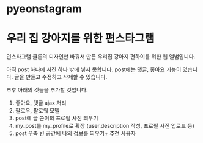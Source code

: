 # pyeonstagram
<h1>우리 집 강아지를 위한 편스타그램</h1>
인스타그램 클론의 디자인만 바꿔서 만든 우리집 강아지 편하이를 위한 웹 앨범입니다.

아직 post 하나에 사진 하나 밖에 넣지 못합니다. 
post에는 댓글, 좋아요 기능이 있습니다.
글을 만들고 수정하고 삭제할 수 있습니다.


추후 아래의 것들을 추가할 것입니다.

1. 좋아요, 댓글 ajax 처리
2. 팔로우, 팔로워 모델
3. post에 글 쓴이의 프로필 사진 띄우기
4. my_post를 my_profile로 확장 (user.description 작성, 프로필 사진 업로드 등)
5. post 우측 빈 공간에 나의 정보를 띄우기+ 추천 사용자
